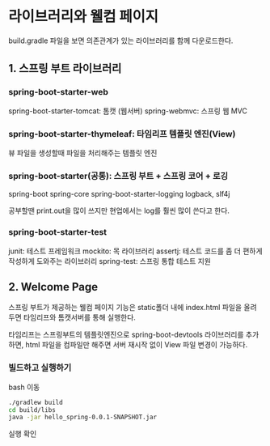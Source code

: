 # 라이브러리와 웰컴 페이지

build.gradle 파일을 보면 의존관계가 있는 라이브러리를 함께 다운로드한다.

## 1. 스프링 부트 라이브러리

### **spring-boot-starter-web**

spring-boot-starter-tomcat: 톰캣 (웹서버)
spring-webmvc: 스프링 웹 MVC

### **spring-boot-starter-thymeleaf: 타임리프 템플릿 엔진(View)**

뷰 파일을 생성할때 파일을 처리해주는 템플릿 엔진

### **spring-boot-starter(공통): 스프링 부트 + 스프링 코어 + 로깅**

spring-boot
spring-core
spring-boot-starter-logging
logback, slf4j

공부할땐 print.out을 많이 쓰지만 현업에서는 log를 훨씬 많이 쓴다고 한다.

### **spring-boot-starter-test**

junit: 테스트 프레임워크
mockito: 목 라이브러리
assertj: 테스트 코드를 좀 더 편하게 작성하게 도와주는 라이브러리
spring-test: 스프링 통합 테스트 지원

## 2. Welcome Page

스프링 부트가 제공하는 웰컴 페이지 기능은 static폴더 내에 index.html 파일을 올려두면 타임리프와 톰캣서버를 통해 실행한다.

타임리프는 스프링부트의 템플릿엔진으로 spring-boot-devtools 라이브러리를 추가하면, html 파일을 컴파일만 해주면 서버 재시작 없이
View 파일 변경이 가능하다.

### **빌드하고 실행하기**

bash 이동

```bash
./gradlew build
cd build/libs
java -jar hello_spring-0.0.1-SNAPSHOT.jar
```

실행 확인
